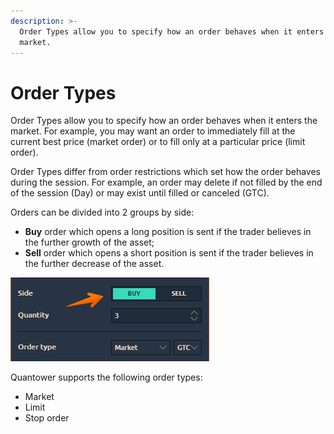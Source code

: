 ```yaml
---
description: >-
  Order Types allow you to specify how an order behaves when it enters the
  market.
---
```


# Order Types

Order Types allow you to specify how an order behaves when it enters the market. For example, you may want an order to immediately fill at the current best price \(market order\) or to fill only at a particular price \(limit order\).

Order Types differ from order restrictions which set how the order behaves during the session. For example, an order may delete if not filled by the end of the session \(Day\) or may exist until filled or canceled \(GTC\).

Orders can be divided into 2 groups by side:

* **Buy** order which opens a long position is sent if the trader believes in the further growth of the asset;
* **Sell** order which opens a short position is sent if the trader believes in the further decrease of the asset.

![Order&apos;s side - Buy and Sell](../../.gitbook/assets/image%20%28219%29.png)

Quantower supports the following order types:

* Market
* Limit
* Stop order 

